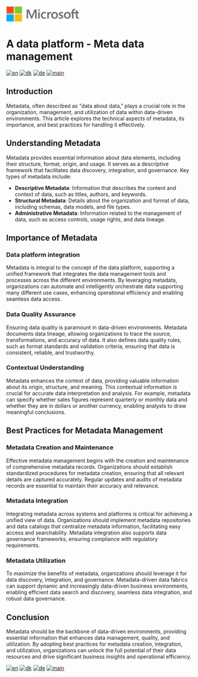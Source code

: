 ![microsoft](../images/microsoft.png)

# A data platform - Meta data management

[![en](https://img.shields.io/badge/lang-en-red.svg)](Meta-management.md)
[![dk](https://img.shields.io/badge/lang-da--dk-green.svg)](Meta-management-da.md)
[![de](https://img.shields.io/badge/lang-de-yellow.svg)](Meta-management-de.md)
[![main](https://img.shields.io/badge/main-document-blue.svg)](../README.md)

## Introduction

Metadata, often described as "data about data," plays a crucial role in the organization, management, and utilization of data within data-driven environments. This article explores the technical aspects of metadata, its importance, and best practices for handling it effectively.

## Understanding Metadata

Metadata provides essential information about data elements, including their structure, format, origin, and usage. It serves as a descriptive framework that facilitates data discovery, integration, and governance. Key types of metadata include:

- **Descriptive Metadata**: Information that describes the content and context of data, such as titles, authors, and keywords.
- **Structural Metadata**: Details about the organization and format of data, including schemas, data models, and file types.
- **Administrative Metadata**: Information related to the management of data, such as access controls, usage rights, and data lineage.

## Importance of Metadata

### Data platform integration

Metadata is integral to the concept of the data platform, supporting a unified framework that integrates the data management tools and processes across the different environments. By leveraging metadata, organizations can automate and intelligently orchestrate data supporting many different use cases, enhancing operational efficiency and enabling seamless data access.

### Data Quality Assurance

Ensuring data quality is paramount in data-driven environments. Metadata documents data lineage, allowing organizations to trace the source, transformations, and accuracy of data. It also defines data quality rules, such as format standards and validation criteria, ensuring that data is consistent, reliable, and trustworthy.

### Contextual Understanding

Metadata enhances the context of data, providing valuable information about its origin, structure, and meaning. This contextual information is crucial for accurate data interpretation and analysis. For example, metadata can specify whether sales figures represent quarterly or monthly data and whether they are in dollars or another currency, enabling analysts to draw meaningful conclusions.

## Best Practices for Metadata Management

### Metadata Creation and Maintenance

Effective metadata management begins with the creation and maintenance of comprehensive metadata records. Organizations should establish standardized procedures for metadata creation, ensuring that all relevant details are captured accurately. Regular updates and audits of metadata records are essential to maintain their accuracy and relevance.

### Metadata Integration

Integrating metadata across systems and platforms is critical for achieving a unified view of data. Organizations should implement metadata repositories and data catalogs that centralize metadata information, facilitating easy access and searchability. Metadata integration also supports data governance frameworks, ensuring compliance with regulatory requirements.

### Metadata Utilization

To maximize the benefits of metadata, organizations should leverage it for data discovery, integration, and governance. Metadata-driven data fabrics can support dynamic and increasingly data-driven business environments, enabling efficient data search and discovery, seamless data integration, and robust data governance.

## Conclusion

Metadata should be the backbone of data-driven environments, providing essential information that enhances data management, quality, and utilization. By adopting best practices for metadata creation, integration, and utilization, organizations can unlock the full potential of their data resources and drive significant business insights and operational efficiency.

[![en](https://img.shields.io/badge/lang-en-red.svg)](Meta-management.md)
[![dk](https://img.shields.io/badge/lang-da--dk-green.svg)](Meta-management-da.md)
[![de](https://img.shields.io/badge/lang-de-yellow.svg)](Meta-management-de.md)
[![main](https://img.shields.io/badge/main-document-blue.svg)](../README.md)